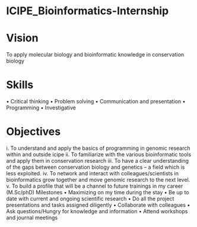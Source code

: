 # ICIPE_Bioinformatics-Internship
# Vision
To apply molecular biology and bioinformatic knowledge in conservation biology
# Skills
•	Critical thinking
•	Problem solving
•	Communication and presentation
•	Programming 
•	Investigative
 # Objectives
 i.	To understand and apply the basics of programming in genomic research within and outside icipe
ii.	To familiarize with the various bioinformatic tools and apply them in conservation research 
iii.	To have a clear understanding of the gaps between conservation biology and genetics – a field which is less exploited. 
iv.	To network and interact with colleagues/scientists in bioinformatics grow together and move genomic research to the next level.
v.	To build a profile that will be a channel to future trainings in my career (M.Sc/phD)
Milestones
•	Maximizing on my time during the stay
•	Be up to date with current and ongoing scientific research
•	Do all the project presentations and tasks assigned diligently
•	Collaborate with colleagues
•	Ask questions/Hungry for knowledge and information
•	Attend workshops and journal meetings
